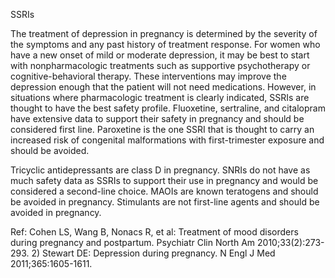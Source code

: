 SSRIs

The treatment of depression in pregnancy is determined by the severity of the symptoms and any past history of treatment response. For women who have a new onset of mild or moderate depression, it may be best to start with nonpharmacologic treatments such as supportive psychotherapy or cognitive-behavioral therapy. These interventions may improve the depression enough that the patient will not need medications. However, in situations where pharmacologic treatment is clearly indicated, SSRIs are thought to have the best safety profile. Fluoxetine, sertraline, and citalopram have extensive data to support their safety in pregnancy and should be considered first line. Paroxetine is the one SSRI that is thought to carry an increased risk of congenital malformations with first-trimester exposure and should be avoided.

Tricyclic antidepressants are class D in pregnancy. SNRIs do not have as much safety data as SSRIs to support their use in pregnancy and would be considered a second-line choice. MAOIs are known teratogens and should be avoided in pregnancy. Stimulants are not first-line agents and should be avoided in pregnancy.

Ref:  Cohen LS, Wang B, Nonacs R, et al: Treatment of mood disorders during pregnancy and postpartum. Psychiatr Clin North Am 2010;33(2):273-293. 2) Stewart DE: Depression during pregnancy. N Engl J Med 2011;365:1605-1611.